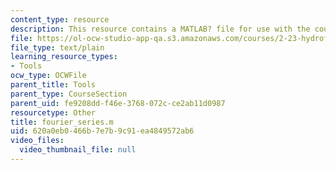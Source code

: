 ```yaml
---
content_type: resource
description: This resource contains a MATLAB? file for use with the course.
file: https://ol-ocw-studio-app-qa.s3.amazonaws.com/courses/2-23-hydrofoils-and-propellers-spring-2007/620a0eb0466b7e7b9c91ea4849572ab6_fourier_series.m
file_type: text/plain
learning_resource_types:
- Tools
ocw_type: OCWFile
parent_title: Tools
parent_type: CourseSection
parent_uid: fe9208dd-f46e-3768-072c-ce2ab11d0987
resourcetype: Other
title: fourier_series.m
uid: 620a0eb0-466b-7e7b-9c91-ea4849572ab6
video_files:
  video_thumbnail_file: null
---
```

